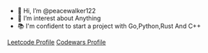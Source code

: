 - 👋 Hi, I’m @peacewalker122
- 👀 I’m interest about Anything
- 📚 I'm confident to start a project with Go,Python,Rust And C++

[Leetcode Profile](https://leetcode.com/u/pejuangrupiah/)
[Codewars Profile](https://www.codewars.com/users/peacewalker122)

<!---
peacewalker122/peacewalker122 is a ✨ special ✨ repository because its `README.md` (this file) appears on your GitHub profile.
You can click the Preview link to take a look at your changes.
--->

